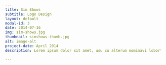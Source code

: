 ```yaml
---
title: Sim Shows
subtitle: Logo Design
layout: default
modal-id: 3
date: 2014-07-16
img: sim-shows.jpg
thumbnail: simshows-thumb.jpg
alt: image-alt
project-date: April 2014
description: Lorem ipsum dolor sit amet, usu cu alterum nominavi lobortis. At duo novum diceret. Tantas apeirian vix et, usu sanctus postulant inciderint ut, populo diceret necessitatibus in vim. Cu eum dicam feugiat noluisse.

---
```


